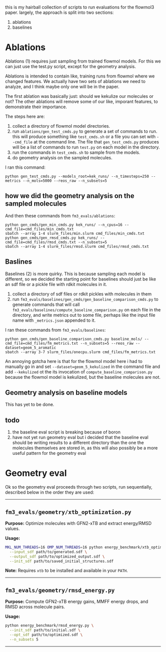 this is my hairball collection of scripts to run evaluations for the flowmol3 paper. largely, the approach is split into two sections:

1. ablations
2. baselines

# Ablations
Ablations (1) requires just sampling from trained flowmol models. For this we can just use the test.py script, except for the geometry analysis. 

Ablations is intended to contain like, training runs from flowmol where we changed features. We actually have two sets of ablations we need to analyze, and I think maybe only one will be in the paper.

The first ablation was basically just: should we kekulize our molecules or not?
The other ablations will remove some of our like, imporant features, to demonstrate their importance. 


The steps here are: 
1. collect a directory of flowmol model directories.
2. run `ablations/gen_test_cmds.py` to generate a set of commands to run. this will produce something like `test_cmds.sh` or a file you can set with `--cmd_file` at the command line. The file that `gen_test_cmds.py` produces will be a list of commands to run `test.py` on each model in the directory.
3. run the commands in `test_cmds.sh` to sample from the models. 
4. do geometry analysis on the sampled molecules.


I ran this command:
```console
python gen_test_cmds.py --models_root=kek_runs/ --n_timesteps=250 --metrics --n_mols=5000 --reos_raw --n_subsets=5
```

## how we did the geometry analysis on the sampled molecules  

And then these commands from `fm3_evals/ablations`:
```console
python gen_cmds/gen_min_cmds.py kek_runs/ --n_cpus=16 --cmd_file=cmd_files/min_cmds.txt
sbatch --array 1-4 slurm_files/min.slurm cmd_files/min_cmds.txt
python gen_cmds/gen_rmsd_cmds.py kek_runs/ --cmd_file=cmd_files/rmsd_cmds.txt --n_subsets=5
sbatch --array 1-4 slurm_files/rmsd.slurm cmd_files/rmsd_cmds.txt
```

## Baslines
Baselines (2) is more quirky. This is because sampling each model is different, so we decided the starting point for baselines should just be like an sdf file or a pickle file with rdkit molecules in it.

1. collect a directory of sdf files or rdkit pickles with molecules in them
2. run `fm3_evals/baselines/gen_cmds/gen_baseline_comparison_cmds.py` to generate commands that will call `fm3_evals/baselines/compute_baseline_comparison.py` on each file in the directory, and write metrics out to some file, perhaps like the input file name with `_metrics.json` appended to it.

I ran these commands from `fm3_evals/baselines`:
```console
python gen_cmds/gen_baseline_comparison_cmds.py baseline_mols/ --cmd_file=cmd_files/fm_metrics.txt --n_subsets=5 --reos_raw --dataset=geom_5_aromatic
sbatch --array 3-7 slurm_files/onecpu.slurm cmd_files/fm_metrics.txt
```

An annoying gotcha here is that for the flowmol model here i had to manually go in and set `--dataset=geom_5_kekulized` in the command file and add `--kekulized` ot the its invocation of `compute_baseline_comparison.py` because the flowmol model is kekulized, but the baseline molecules are not. 


## Geometry analysis on baseline models

This has yet to be done.

## todo

1. the baseline eval script is breaking because of boron
2. have not yet run geometry eval but i decided that the baseline eval should be writing results to a different directory than the one the molecules themselves are stored in, as this will also possibly be a more useful pattern for the geometry eval


# Geometry eval

Ok so the geometry eval proceeds through two scripts, run sequentially, described below in the order they are used:

---

## `fm3_evals/geometry/xtb_optimization.py`

**Purpose:** Optimize molecules with GFN2-xTB and extract energy/RMSD values.

**Usage:**
```bash
MKL_NUM_THREADS=16 OMP_NUM_THREADS=16 python energy_benchmark/xtb_optimization.py \
  --input_sdf path/to/generated.sdf \
  --output_sdf path/to/optimized_output.sdf \
  --init_sdf path/to/saved_initial_structures.sdf
```

**Note:** Requires `xtb` to be installed and available in your `PATH`.

---

## `fm3_evals/geometry/rmsd_energy.py`

**Purpose:** Compute GFN2-xTB energy gains, MMFF energy drops, and RMSD across molecule pairs.

**Usage:**
```bash
python energy_benchmark/rmsd_energy.py \
  --init_sdf path/to/initial.sdf \
  --opt_sdf path/to/optimized.sdf \
  --n_subsets 5
```

---